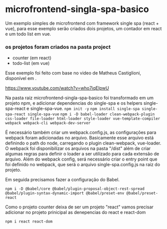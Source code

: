# microfrontend-singla-spa-basico
Um exemplo simples de microfrontend com framework single spa (react + vue), para esse exemplo serão criados dois projetos, um contador em react e um todo list em vue.

### os projetos foram criados na pasta project
* counter   (em react)
* todo-list (em vue)


Esse exemplo foi feito com base no video de Matheus Castiglioni, disponível em .

https://www.youtube.com/watch?v=who7iqEIpwU

Na pasta raiz microfrontend-singla-spa-basico foi transformado em um projeto npm, e adicionar dependencias do single-spa e os helpers single-spa-react e single-spa-vue.
``` npm init -y ```
``` npm install single-spa single-spa-react single-spa-vue ```
``` npm i -D babel-loader clean-webpack-plugin css-loader file-loader html-loader style-loader vue-template-compiler webpack webpack-cli webpack-dev-server ```

É necessário também criar um webpack.config.js, as configurações para webpack foram adicionadas no arquivo. Basicamente
esse arquivo está definindo o path do node, carregando o plugin clean-webpack, vue-loader. O webpack foi disponibilizar os arquivos na pasta "/dist" além de criar algumas regras para definir o loader a ser utilizado para cada extensão de arquivo. Além do webpack config, será necessário criar o entry point que foi definido no webpack, que será o arquivo single-spa.config.js na raiz do projeto.

Em seguida precisamos fazer a configuração do Babel.

```
npm i -D @babel/core @babel/plugin-proposal-object-rest-spread @babel/plugin-syntax-dynamic-import @babel/preset-env @babel/preset-react
```

Como o projeto counter deixa de ser um projeto "react" vamos precisar adicionar no projeto prinicipal as denepencias do react e react-dom

``` 
npm i react react-dom 
```